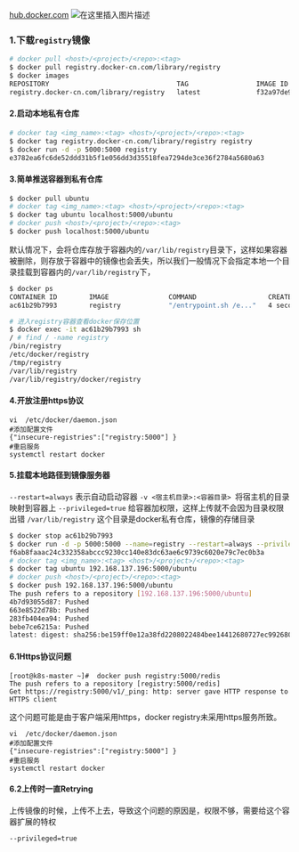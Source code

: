 [hub.docker.com](https://hub.docker.com/_/registry)
![在这里插入图片描述](https://img-blog.csdnimg.cn/20190401185811433.png?x-oss-process=image/watermark,type_ZmFuZ3poZW5naGVpdGk,shadow_10,text_aHR0cHM6Ly9ibG9nLmNzZG4ubmV0L2NoZW5qaDIxMw==,size_16,color_FFFFFF,t_70)
### 1.下载`registry`镜像
```bash
# docker pull <host>/<project>/<repo>:<tag>
$ docker pull registry.docker-cn.com/library/registry
$ docker images
REPOSITORY                                TAG                 IMAGE ID            CREATED             SIZE
registry.docker-cn.com/library/registry   latest              f32a97de94e1        3 weeks ago         25.8 MB
```
#### 2.启动本地私有仓库
```bash
# docker tag <img_name>:<tag> <host>/<project>/<repo>:<tag>
$ docker tag registry.docker-cn.com/library/registry registry
$ docker run -d -p 5000:5000 registry
e3782ea6fc6de52ddd31b5f1e056dd3d35518fea7294de3ce36f2784a5680a63
```
#### 3.简单推送容器到私有仓库
```bash
$ docker pull ubuntu
# docker tag <img_name>:<tag> <host>/<project>/<repo>:<tag>
$ docker tag ubuntu localhost:5000/ubuntu
# docker push <host>/<project>/<repo>:<tag>
$ docker push localhost:5000/ubuntu
```
默认情况下，会将仓库存放于容器内的`/var/lib/registry`目录下，这样如果容器被删除，则存放于容器中的镜像也会丢失，所以我们一般情况下会指定本地一个目录挂载到容器内的`/var/lib/registry`下，
```bash
$ docker ps
CONTAINER ID        IMAGE               COMMAND                  CREATED             STATUS              PORTS                    NAMES
ac61b29b7993        registry            "/entrypoint.sh /e..."   4 seconds ago       Up 2 seconds        0.0.0.0:5000->5000/tcp   jovial_lovelace

# 进入registry容器查看docker保存位置
$ docker exec -it ac61b29b7993 sh
/ # find / -name registry
/bin/registry
/etc/docker/registry
/tmp/registry
/var/lib/registry
/var/lib/registry/docker/registry
```
#### 4.开放注册https协议
```
vi  /etc/docker/daemon.json
#添加配置文件
{"insecure-registries":["registry:5000"] }
#重启服务
systemctl restart docker
```
#### 5.挂载本地路径到镜像服务器
`--restart=always` 表示自动启动容器 
`-v <宿主机目录>:<容器目录> `将宿主机的目录映射到容器上 
`--privileged=true` 给容器加权限，这样上传就不会因为目录权限出错 
`/var/lib/registry` 这个目录是docker私有仓库，镜像的存储目录 
```bash
$ docker stop ac61b29b7993
$ docker run -d -p 5000:5000 --name=registry --restart=always --privileged=true -v ~/data/registry:/var/lib/registry registry
f6ab8faaac24c332358abccc9230cc140e83dc63ae6c9739c6020e79c7ec0b3a
# docker tag <img_name>:<tag> <host>/<project>/<repo>:<tag>
$ docker tag ubuntu 192.168.137.196:5000/ubuntu
# docker push <host>/<project>/<repo>:<tag>
$ docker push 192.168.137.196:5000/ubuntu
The push refers to a repository [192.168.137.196:5000/ubuntu]
4b7d93055d87: Pushed
663e8522d78b: Pushed
283fb404ea94: Pushed
bebe7ce6215a: Pushed
latest: digest: sha256:be159ff0e12a38fd2208022484bee14412680727ec992680b66cdead1ba76d19 size: 1150
```
#### 6.1Https协议问题
```
[root@k8s-master ~]#  docker push registry:5000/redis
The push refers to a repository [registry:5000/redis]
Get https://registry:5000/v1/_ping: http: server gave HTTP response to HTTPS client
```
这个问题可能是由于客户端采用https，docker registry未采用https服务所致。
```
vi  /etc/docker/daemon.json
#添加配置文件
{"insecure-registries":["registry:5000"] }
#重启服务
systemctl restart docker
```
#### 6.2上传时一直Retrying
上传镜像的时候，上传不上去，导致这个问题的原因是，权限不够，需要给这个容器扩展的特权
```
--privileged=true
```

